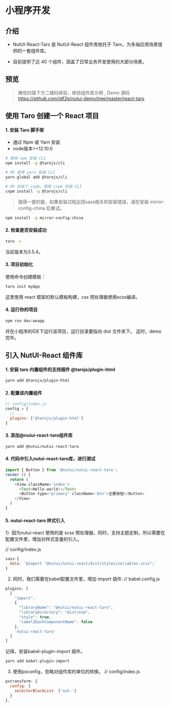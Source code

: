 # 小程序开发

## 介绍

* NutUI-React-Taro 是 NutUI-React 组件库依托于 Taro，为多端应用场景提供的一套组件库。

* 目前提供了近 40 个组件，涵盖了日常业务开发使用的大部分场景。


## 预览


> 微信扫描下方二维码体验，体验组件库示例 , Demo 源码  https://github.com/jdf2e/nutui-demo/tree/master/react-taro


## 使用 Taro 创建一个 React 项目 
#### 1. 安装 Taro 脚手架
* 通过 Npm 或 Yarn 安装  
* node版本>=12.10.0

```bash
# 使用 npm 安装 CLI
npm install -g @tarojs/cli

# OR 使用 yarn 安装 CLI
yarn global add @tarojs/cli

# OR 安装了 cnpm，使用 cnpm 安装 CLI
cnpm install -g @tarojs/cli
```

> 值得一提的是，如果安装过程出现sass相关的安装错误，请在安装 mirror-config-china 后重试。

```bash
npm install -g mirror-config-china
```

#### 2. 检查是否安装成功

```bash
taro -v
```
当前版本为3.5.4。

#### 3. 项目初始化

使用命令创建模板：

```bash
taro init myApp
```
这里使用 react 框架的默认模板构建，css 预处理器使用scss编译。

#### 4. 运行你的项目
```bash
npm run dev:weapp
```
并在小程序的IDE下运行该项目，运行目录要指向 dist 文件夹下。
这时，demo 完毕。

## 引入 NutUI-React 组件库
#### 1. 安装 taro 内置组件的支持插件 @tarojs/plugin-html

```bash
yarn add @tarojs/plugin-html
```

#### 2. 配置该内置组件
```javascript
// config/index.js
config = {
  // ...
  plugins: ['@tarojs/plugin-html']
}
```

#### 3. 添加@nuiui-react-taro组件库
```bash
yarn add @nutui/nutui-react-taro
```

#### 4. 代码中引入nutui-react-taro库，进行测试
```js
import { Button } from '@nutui/nutui-react-taro';
render () {
  return (
    <View className='index'>
      <Text>Hello world!</Text>
      <Button type="primary" className='btn'>主要按钮</Button>
    </View>
  )
}
```
#### 5. nutui-react-taro 样式引入
1）因为nutui-react 使用的是 scss 预处理器，同时，支持主题定制，所以需要在配置文件里，增加对样式变量的引入。

// config/index.js
```js
sass:{
  data: `@import "@nutui/nutui-react/dist/styles/variables.scss";`
}
```

2) 同时，我们需要在babel配置文件里，增加 import 插件:
// babel.config.js
```js
plugins: [
  [
    "import",
    {
      "libraryName": "@nutui/nutui-react-taro",
      "libraryDirectory": "dist/esm",
      "style": true,
      "camel2DashComponentName": false
    },
    'nutui-react-taro'
  ]
]
```
记得，安装babel-plugin-import 插件。

```bash
yarn add babel-plugin-import
```

3) 使用pxconfig，忽略对组件库的单位的转换。
// config/index.js
```js
pxtransform: {
  config: {
    selectorBlackList: ['nut-']
  }
},
```
